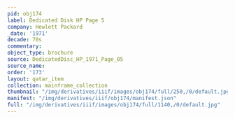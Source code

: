 ```yaml
---
pid: obj174
label: Dedicated Disk HP Page 5
company: Hewlett Packard
_date: '1971'
decade: 70s
commentary:
object_type: brochure
source: DedicatedDisc_HP_1971_Page_05
source_name:
order: '173'
layout: qatar_item
collection: mainframe_collection
thumbnail: "/img/derivatives/iiif/images/obj174/full/250,/0/default.jpg"
manifest: "/img/derivatives/iiif/obj174/manifest.json"
full: "/img/derivatives/iiif/images/obj174/full/1140,/0/default.jpg"
---
```

